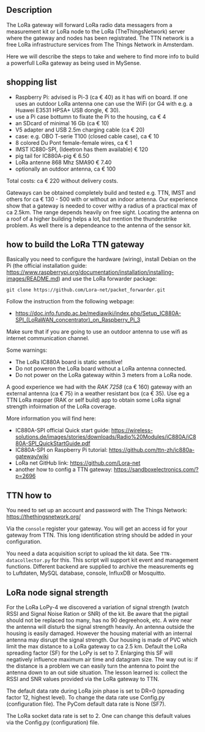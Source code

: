 ## Description
The LoRa gateway will forward LoRa radio data messagers from a measurement kit or LoRa node to the LoRa (TheThingsNetwork) server where the gateway and nodes has been registrated. The TTN network is a free LoRa infrastructure services from The Things Network in Amsterdam.

Here we will describe the steps to take  and wehere to find more info to build a powerfull LoRa gateway as being used in MySense.

## shopping list
* Raspberry Pi: advised is Pi-3 (ca € 40) as it has wifi on board. If one uses an outdoor LoRa antenna one can use the WiFi (or G4 with e.g. a Huawei E3531 HPSA+ USB dongle, € 30).
* use a Pi case bottumn to fixate the Pi to the housing, ca € 4
* an SDcard of minimal 16 Gb (ca € 10)
* V5 adapter and USB 2.5m charging cable (ca € 20)
* case: e.g. OBO T-serie T100 (closed cable case), ca € 10
* 8 colored Du Pont female-female wires, ca € 1
* IMST IC880-SPI, (Ideetron has them available) € 120
* pig tail for IC880A-pig € 6.50
* LoRa antenne 868 Mhz SMA90 € 7.40
* optionally an outdoor antenna, ca € 100

Total costs:  ca € 220 without delivery costs.

Gateways can be obtained completely build and tested e.g. TTN, IMST and others for ca € 130 - 500
with or without an indoor antenna.
Our experience show that a gateway is needed to cover withy a radius of a practical max of ca 2.5km. The range depends heavily on free sight. Locating the antenna on a roof of a higher building helps a lot, but mention the thunderstrike problem.
As well there is a dependeance to the antenna of the sensor kit.

## how to build the LoRa TTN gateway
Basically you need to configure the hardware (wiring), install Debian on the Pi (the official installation guide: https://www.raspberrypi.org/documentation/installation/installing-images/README.md) and use the LoRa forwarder package:
``` shell
git clone https://github.com/Lora-net/packet_forwarder.git
```
Follow the instruction from the following webpage:
* https://doc.info.fundp.ac.be/mediawiki/index.php/Setup_IC880A-SPI_(LoRaWAN_concentrator)_on_Raspberry_Pi_3

Make sure that if you are going to use an outdoor antenna to use wifi as internet communication channel.

Some warnings:
* The LoRa IC880A board is static sensitive!
* Do not poweron the LoRa board without a LoRa antenna connected.
* Do not power on the LoRa gateway within 3 meters from a LoRa node.

A good experience we had with the *RAK 7258* (ca € 160) gateway with an external antenna (ca € 75) in a weather resistant box (ca € 35). Use eg a TTN LoRa mapper (RAK or self build) app to obtain some LoRa signal strength infoirmation of the LoRa coverage.

More information you will find here:
* IC880A-SPI official Quick start guide: https://wireless-solutions.de/images/stories/downloads/Radio%20Modules/iC880A/iC880A-SPI_QuickStartGuide.pdf
* IC880A-SPI on Raspberry Pi tutorial: https://github.com/ttn-zh/ic880a-gateway/wiki
* LoRa net GitHub link: https://github.com/Lora-net
* another how to config a TTN gateway: https://sandboxelectronics.com/?p=2696

## TTN how to
You need to set up an account and password with The Things Network: https://thethingsnetwork.org/

Via the `console` register your gateway. You will get an access id for your gateway from TTN. This long identification string should be added in your configuration.

You need a data acquisition script to upload the kit data. See `TTN-datacollector.py` for this. This script will support kit event and management functions.
Different backend are supplied to archive the measurements eg to Luftdaten, MySQL database, console, InfluxDB or Mosquitto.

## LoRa node signal strength
For the LoRa LoPy-4 we discovered a variation of signal strength (watch RSSI and Signal Noise Ration or SNR) of the kit. Be aware that the pigtail should not be replaced too many, has no 90 degreehook, etc. A wire near the antenna will disturb the signal strength heavily.
An antenna outside the housing is easily damaged. However the housing material with an internal antenna may disrupt the signal strength. Our housing is made of PVC which limit the max distance to a LoRa gateway to ca 2.5 km.
Default the LoRa spreading factor (SF) for the LoPy is set to 7. Enlarging this SF will negatively influence maximum air time and datagram size.
The way out is: if the distance is a problem we can easily turn the antenna to point the antenna down to an out side situation.
The lesson learned is: collect the RSSI and SNR values provided via the LoRa gateway to TTN.

The default data rate during LoRa join phase is set to DR=0 (spreading factor 12, highest level). To change the data rate use Config.py (configuration file). The PyCom default data rate is None (SF7).

The LoRa socket data rate is set to 2. One can change this default values via the Config.py (configuration) file.

